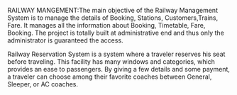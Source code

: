 RAILWAY MANGEMENT:The main objective of the Railway Management System is to manage the details of Booking, Stations, Customers,Trains, Fare. It manages all the information about Booking, Timetable, Fare, Booking. The project is totally built at administrative end and thus only the administrator is guaranteed the access.


 Railway Reservation System is a system where a traveler reserves his seat before traveling. This facility has many windows and categories, which provides an ease to passengers. By giving a few details and some payment, a traveler can choose among their favorite coaches between General, Sleeper, or AC coaches.
